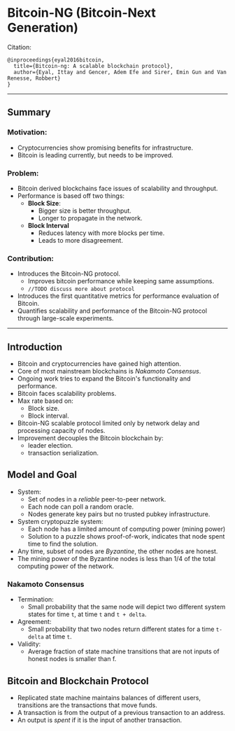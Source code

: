 # Bitcoin-NG (Bitcoin-Next Generation)

Citation:

```
@inproceedings{eyal2016bitcoin,
  title={Bitcoin-ng: A scalable blockchain protocol},
  author={Eyal, Ittay and Gencer, Adem Efe and Sirer, Emin Gun and Van Renesse, Robbert}
}

```

---

## Summary

### Motivation:

- Cryptocurrencies show promising benefits for infrastructure.
- Bitcoin is leading currently, but needs to be improved.

### Problem:

- Bitcoin derived blockchains face issues of scalability and throughput.
- Performance is based off two things:
	- **Block Size**:
		- Bigger size is better throughput.
		- Longer to propagate in the network.
	- **Block Interval**
		- Reduces latency with more blocks per time.
		- Leads to more disagreement.

### Contribution:

- Introduces the Bitcoin-NG protocol.
	- Improves bitcoin performance while keeping same assumptions.
	- ``//TODO discuss more about protocol``
- Introduces the first quantitative metrics for performance evaluation of Bitcoin.
- Quantifies scalability and performance of the Bitcoin-NG protocol through large-scale experiments.

---

## Introduction

* Bitcoin and cryptocurrencies have gained high attention.
* Core of most mainstream blockchains is *Nakamoto Consensus*.
* Ongoing work tries to expand the Bitcoin's functionality and performance.
* Bitcoin faces scalability problems.
* Max rate based on:
	* Block size.
	* Block interval.
* Bitcoin-NG scalable protocol limited only by network delay and processing capacity of nodes.
* Improvement decouples the Bitcoin blockchain by:
	* leader election.
	* transaction serialization.

## Model and Goal

- System:
	- Set of nodes in a *reliable* peer-to-peer network.
	- Each node can poll a random oracle.
	- Nodes generate key pairs but no trusted pubkey infrastructure.
- System cryptopuzzle system:
	- Each node has a limited amount of computing power (mining power)
	- Solution to a puzzle shows proof-of-work, indicates that node spent time to find the solution.
- Any time, subset of nodes are *Byzantine*, the other nodes are honest.
- The mining power of the Byzantine nodes is less than 1/4 of the total computing power of the network.

### Nakamoto Consensus

- Termination:
	- Small probability that the same node will depict two different system states for time ``t``, at time ``t`` and ``t + delta``.
- Agreement:
	- Small probability that two nodes return different states for a time ``t-delta`` at time ``t``.
- Validity:
	- Average fraction of state machine transitions that are not inputs of honest nodes is smaller than f.

## Bitcoin and Blockchain Protocol

- Replicated state machine maintains balances of different users, transitions are the transactions that move funds.
- A transaction is from the output of a previous transaction to an address.
- An output is *spent* if it is the input of another transaction.
